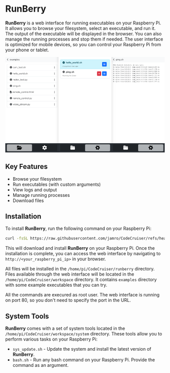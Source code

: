 # RunBerry

**RunBerry** is a web interface for running executables on your Raspberry Pi. It allows you to browse your filesystem, select an executable, and run it. The output of the executable will be displayed in the browser. You can also manage the running processes and stop them if needed. The user interface is optimized for mobile devices, so you can control your Raspberry Pi from your phone or tablet.

![RunBerry Screenshot](docs/runberry_ui.png)

## Key Features
- Browse your filesystem
- Run executables (with custom arguments)
- View logs and output
- Manage running processes
- Download files

## Installation

To install **RunBerry**, run the following command on your Raspberry Pi:

```bash
curl -fsSL https://raw.githubusercontent.com/jamro/CodeCruiser/refs/heads/main/installer.sh | bash
```

This will download and install **RunBerry** on your Raspberry Pi. Once the installation is complete, you can access the web interface by navigating to `http://<your_raspberry_pi_ip>` in your browser.

All files will be installed in the `/home/pi/CodeCruiser/runberry` directory. Files available through the web interface will be located in the `/home/pi/CodeCruiser/workspace` directory. It contains `examples` directory with some example executables that you can try.

All the commands are execured as root user. The web interface is running on port 80, so you don't need to specify the port in the URL.

## System Tools

**RunBerry** comes with a set of system tools located in the `/home/pi/CodeCruiser/workspace/system` directory. These tools allow you to perform various tasks on your Raspberry Pi:

- `sys_update.sh` - Update the system and install the latest version of **RunBerry**.
- `bash.sh` - Run any bash command on your Raspberry Pi. Provide the command as an argument.





